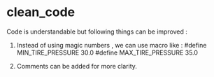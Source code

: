# clean_code
Code is understandable but following things can be improved :
1) Instead of using magic numbers , we can use macro like :
#define MIN_TIRE_PRESSURE 30.0
#define MAX_TIRE_PRESSURE 35.0

2) Comments can be added for more clarity.